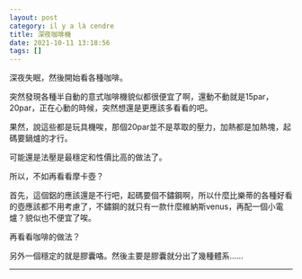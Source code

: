 ```yaml
---
layout: post
category: il y a là cendre
title: 深夜咖啡機
date: 2021-10-11 13:18:56
tags: []
---
```


深夜失眠，然後開始看各種咖啡。

突然發現各種半自動的意式咖啡機貌似都很便宜了啊，還動不動就是15par，20par，正在心動的時候，突然想還是更應該多看看的吧。

果然，說這些都是玩具機唉，那個20par並不是萃取的壓力，加熱都是加熱塊，起碼要鍋爐的才行。

可能還是法壓是最穩定和性價比高的做法了。

所以，不如再看看摩卡壺？

首先，這個鋁的應該還是不行吧，起碼要個不鏽鋼啊，所以什麼比樂蒂的各種好看的壺應該都不用考慮了，不鏽鋼的就只有一款什麼維納斯venus，再配一個小電爐？貌似也不便宜了唉。

再看看咖啡的做法？

另外一個穩定的就是膠囊咯。然後主要是膠囊就分出了幾種體系……




------





